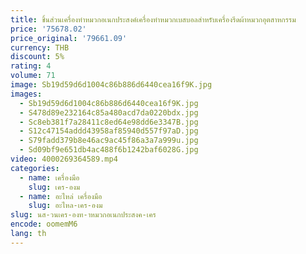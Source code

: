 ```yaml
---
title: ชิ้นส่วนเครื่องทําหมวกอเนกประสงค์เครื่องทําหมวกเบสบอลสําหรับเครื่องรีดผ้าหมวกอุตสาหกรรม
price: '75678.02'
price_original: '79661.09'
currency: THB
discount: 5%
rating: 4
volume: 71
image: Sb19d59d6d1004c86b886d6440cea16f9K.jpg
images:
  - Sb19d59d6d1004c86b886d6440cea16f9K.jpg
  - S478d89e232164c85a480acd7da0220bdx.jpg
  - Sc8eb381f7a28411c8ed64e98dd6e3347B.jpg
  - S12c47154addd43958af85940d557f97aD.jpg
  - S79fadd379b8e46ac9ac45f86a3a7a999u.jpg
  - Sd09bf9e651db4ac488f6b1242baf6028G.jpg
video: 4000269364589.mp4
categories:
  - name: เครื่องมือ
    slug: เคร-องม
  - name: อะไหล่ เครื่องมือ
    slug: อะไหล-เคร-องม
slug: นส-วนเคร-องท-าหมวกอเนกประสงค-เคร
encode: oomemM6
lang: th
---
```

  